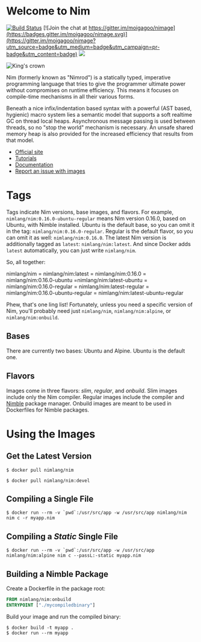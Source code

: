 # Welcome to Nim

[![Build Status](https://travis-ci.org/moigagoo/nimage.svg?branch=master)](https://travis-ci.org/moigagoo/nimage)
[![Join the chat at https://gitter.im/moigagoo/nimage](https://badges.gitter.im/moigagoo/nimage.svg)](https://gitter.im/moigagoo/nimage?utm_source=badge&utm_medium=badge&utm_campaign=pr-badge&utm_content=badge)
[![](https://images.microbadger.com/badges/image/nimlang/nim.svg)](http://microbadger.com/images/nimlang/nim "Get your own image badge on microbadger.com")

![King's crown](https://raw.githubusercontent.com/nim-lang/assets/master/Art/logo-withBackground.png)

Nim (formerly known as "Nimrod") is a statically typed, imperative programming language that tries to give the programmer ultimate power without compromises on runtime efficiency. This means it focuses on compile-time mechanisms in all their various forms.

Beneath a nice infix/indentation based syntax with a powerful (AST based, hygienic) macro system lies a semantic model that supports a soft realtime GC on thread local heaps. Asynchronous message passing is used between threads,
so no "stop the world" mechanism is necessary. An unsafe shared memory heap is also provided for the increased efficiency that results from that model.

- [Official site](http://nim-lang.org)
- [Tutorials](http://nim-lang.org/learn.html)
- [Documentation](http://nim-lang.org/documentation.html)
- [Report an issue with images](https://github.com/moigagoo/nimage/issues/new)

# Tags

Tags indicate Nim versions, base images, and flavors. For example, `nimlang/nim:0.16.0-ubuntu-regular` means Nim version 0.16.0, based on Ubuntu, with Nimble installed. Ubuntu is the default base, so you can omit it in the tag: `nimlang/nim:0.16.0-regular`. Regular is the default flavor, so you can omit it as well: `nimlang/nim:0.16.0`. The latest Nim version is additionally tagged as `latest`: `nimlang/nim:latest`. And since Docker adds `latest` automatically, you can just write `nimlang/nim`.

So, all together:

nimlang/nim = nimlang/nim:latest = nimlang/nim:0.16.0 = nimlang/nim:0.16.0-ubuntu =nimlang/nim:latest-ubuntu = nimlang/nim:0.16.0-regular = nimlang/nim:latest-regular = nimlang/nim:0.16.0-ubuntu-regular = nimlang/nim:latest-ubuntu-regular

Phew, that's one ling list! Fortunately, unless you need a specific version of Nim, you'll probably need just `nimlang/nim`, `nimlang/nim:alpine`, or `nimlang/nim:onbuild`.

## Bases

There are currently two bases: Ubuntu and Alpine. Ubuntu is the default one.

## Flavors

Images come in three flavors: *slim*, *regular*, and *onbuild*. Slim images include only the Nim compiler. Regular images include the compiler and [Nimble](https://github.com/nim-lang/nimble) package manager. Onbuild images are
meant to be used in Dockerfiles for Nimble packages.

# Using the Images

## Get the Latest Version

```shell
$ docker pull nimlang/nim
```

```shell
$ docker pull nimlang/nim:devel
```

## Compiling a Single File

```shell
$ docker run --rm -v `pwd`:/usr/src/app -w /usr/src/app nimlang/nim nim c -r myapp.nim
```

## Compiling a *Static* Single File

```shell
$ docker run --rm -v `pwd`:/usr/src/app -w /usr/src/app nimlang/nim:alpine nim c --passL:-static myapp.nim
```

## Building a Nimble Package

Create a Dockerfile in the package root:

```dockerfile
FROM nimlang/nim:onbuild
ENTRYPOINT ["./mycompiledbinary"]
```

Build your image and run the compiled binary:

```shell
$ docker build -t myapp .
$ docker run --rm myapp
```

